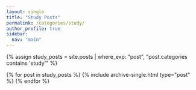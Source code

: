 ```yaml
---
layout: single
title: "Study Posts"
permalink: /categories/study/
author_profile: true
sidebar:
  nav: "main"
---
```


{% assign study_posts = site.posts | where_exp: "post", "post.categories contains 'study'" %}

{% for post in study_posts %}
  {% include archive-single.html type="post" %}
{% endfor %}
